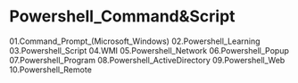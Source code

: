# Powershell_Command&Script
01.Command_Prompt_(Microsoft_Windows)
02.Powershell_Learning
03.Powershell_Script
04.WMI
05.Powershell_Network
06.Powershell_Popup
07.Powershell_Program
08.Powershell_ActiveDirectory
09.Powershell_Web
10.Powershell_Remote
